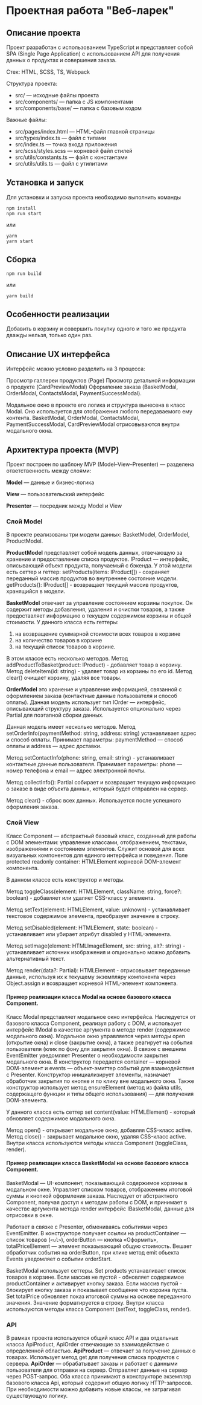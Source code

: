 # Проектная работа "Веб-ларек"

## Описание проекта

Проект разработан с использованием TypeScript и представляет собой SPA (Single Page Application) с использованием API для получения данных о продуктах и совершения заказа.

Стек: HTML, SCSS, TS, Webpack

Структура проекта:
- src/ — исходные файлы проекта
- src/components/ — папка с JS компонентами
- src/components/base/ — папка с базовым кодом

Важные файлы:
- src/pages/index.html — HTML-файл главной страницы
- src/types/index.ts — файл с типами
- src/index.ts — точка входа приложения
- src/scss/styles.scss — корневой файл стилей
- src/utils/constants.ts — файл с константами
- src/utils/utils.ts — файл с утилитами

## Установка и запуск
Для установки и запуска проекта необходимо выполнить команды

```
npm install
npm run start
```

или

```
yarn
yarn start
```
## Сборка

```
npm run build
```

или

```
yarn build
```

## Особенности реализации
Добавить в корзину и совершить покупку одного и того же продукта дважды нельзя, только один раз.

## Описание UX интерфейса

Интерфейс можно условно разделить на 3 процесса:

Просмотр галлереи продуктов (Page)
Просмотр детальной информации о продукте (CardPreviewModal)
Оформление заказа (BasketModal, OrderModal, ContactsModal, PaymentSuccessModal).

Модальное окно в проекте его логика и структура вынесена в класс Modal. Оно используется для отображения любого передаваемого ему контента. BasketModal, OrderModal, ContactsModal, PaymentSuccessModal, CardPreviewModal отрисовываются внутри модального окна.

## Архитектура проекта (MVP)

Проект построен по шаблону MVP (Model–View–Presenter) — разделена ответственность между слоями:

**Model** — данные и бизнес-логика

**View** — пользовательский интерфейс

**Presenter** — посредник между Model и View

### Слой Model
В проекте реализованы три модели данных: BasketModel, OrderModel, ProductModel.

**ProductModel** представляет собой модель данных, отвечающую за хранение и предоставление списка продуктов. IProduct — интерфейс, описывающий объект продукта, получаемый с бэкенда.
У этой модели есть сеттер и геттер:
setProducts(items: IProduct[]) - сохраняет переданный массив продуктов во внутреннее состояние модели.
getProducts(): IProduct[] - возвращает текущий массив продуктов, хранящийся в модели.

**BasketModel** отвечает за управление состоянием корзины покупок. Он содержит методы добавления, удаления и очистки товаров, а также предоставляет информацию о текущем содержимом корзины и общей стоимости.
У данного класса есть геттеры:
1) на возвращение суммарной стоимости всех товаров в корзине
2) на количество товаров в корзине
3) на текущий список товаров в корзине.

В этом классе есть несколько методов. Метод addProductToBasket(product: IProduct) - добавляет товар в корзину. Метод deleteItem(id: string) - удаляет товар из корзины по его id. Метод clear() очищает корзину, удаляя все товары.

**OrderModel** это хранение и управление информацией, связанной с оформлением заказа (контактные данные пользователя и способ оплаты). Данная модель использует тип IOrder — интерфейс, описывающий структуру заказа. Используется опционально через Partial<IOrder> для поэтапной сборки данных.

Данная модель имеет несколько методов.
Метод setOrderInfo(paymentMethod: string, address: string) устанавливает адрес и способ оплаты. Принимает параметры: paymentMethod — способ оплаты и address — адрес доставки.

Метод setContactInfo(phone: string, email: string) - устанавливает контактные данные пользователя. Принимает параметры: phone — номер телефона и email — адрес электронной почты.

Метод collectInfo(): Partial<IOrder> собирает и возвращает текущую информацию о заказе в виде объекта данных, который будет отправлен на сервер.

Метод clear() - сброс всех данных. Используется после успешного оформления заказа.

### Слой View

Класс Component<T> — абстрактный базовый класс, созданный для работы с DOM элементами: управление классами, отображением, текстами, изображениями и состоянием элементов. Служит основой для всех визуальных компонентов для единого интерфейса и поведения.
Поле protected readonly container: HTMLElement корневой DOM-элемент компонента.

В данном классе есть конструктор и методы.

Метод toggleClass(element: HTMLElement, className: string, force?: boolean) - добавляет или удаляет CSS-класс у элемента.

Метод setText(element: HTMLElement, value: unknown) - устанавливает текстовое содержимое элемента, преобразует значение в строку.

Метод setDisabled(element: HTMLElement, state: boolean) - устанавливает или убирает атрибут disabled у HTML-элемента.

Метод setImage(element: HTMLImageElement, src: string, alt?: string) - устанавливает источник изображения и опционально можно добавить альтернативный текст.

Метод render(data?: Partial<T>): HTMLElement - отрисовывает переданные данные, используя их к текущему экземпляру компонента через Object.assign и возвращает корневой HTML-элемент компонента.

#### Пример реализации класса Modal на основе базового класса Component.
Класс Modal представляет модальное окно интерфейса. Наследуется от базового класса Component<T>, реализуя работу с DOM, и использует интерфейс IModal в качестве аргумента в методе render (содержимое модального окна). Модальное окно управляется через методы open (открытие окна) и close (закрытие окна), а также реагирует на события пользователя (клик по фону для закрытия окна). В связке с внешним EventEmitter уведомляет Presenter о необходимости закрытия модального окна.
В конструктор передается container — корневой DOM-элемент и events — объект-эмиттер событий для взаимодействия с Presenter. Конструктор инициализирует элементы, назначает обработчик закрытия по кнопке и по клику вне модального окна. Также конструктор использует метод ensureElement (метод из файла utils, содержащего функции и типы общего использования) — для получения DOM-элемента.

У данного класса есть сеттер set content(value: HTMLElement) - который обновляет содержимое модального окна.

Метод open() - открывает модальное окно, добавляя CSS-класс active.
Метод close() - закрывает модальное окно, удаляя CSS-класс active.
Внутри класса используются методы класса Component (toggleClass, render).

#### Пример реализации класса BasketModal на основе базового класса Component.
BasketModal — UI-компонент, показывающий содержимое корзины в модальном окне. Управляет списком товаров, отображением итоговой суммы и кнопкой оформления заказа. Наследует от абстрактного Component, получая доступ к методам работы с DOM, и принимает в качестве аргумента метода render интерфейс IBasketModal, данные для отрисовки в окне.

Работает в связке с Presenter, обмениваясь событиями через EventEmitter. В конструкторе получает ссылки на productContainer — список товаров (```<ul>```), orderButton — кнопка «Оформить», totalPriceElement — элемент показывающий общую стоимость. Вешает обработчик события на orderButton, при клике метод emit обьекта Events уведомляет о событии orderStart.

BasketModal использует сеттеры.
Set products устанавливает список товаров в корзине. Если массив не пустой - обновляет содержимое productContainer и активирует кнопку заказа. Если массив пустой - блокирует кнопку заказа и показывает сообщение что корзина пуста.
Set totalPrice обновляет показ итоговой суммы на основе переданного значения. Значение форматируется в строку.
Внутри класса используются методы класса Component (setText, toggleClass, render).

### API
В рамках проекта используется общий класс API и два отдельных класса ApiProduct, ApiOrder  отвечающие за взаимодействие с определенной областью.
**ApiProduct** — отвечает за получение данных о товарах. Использует метод get для получения списка продуктов с сервера.
**ApiOrder** — обрабатывает заказы и работает с данными пользователя для отправки на сервер. Отправляет данные на сервер через POST-запрос.
Оба класса принимают в конструкторе экземпляр базового класса Api, который содержит общую логику HTTP-запросов. При необходимости можно добавить новые классы, не затрагивая существующую логику.
